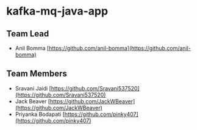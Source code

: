 # kafka-mq-java-app

## Team Lead
- Anil Bomma [https://github.com/anil-bomma](https://github.com/anil-bomma)

## Team Members
- Sravani Jaidi [https://github.com/Sravani537520](https://github.com/Sravani537520)
- Jack Beaver [https://github.com/JackWBeaver](https://github.com/JackWBeaver)
- Priyanka Bodapati [https://github.com/pinky407](https://github.com/pinky407)
